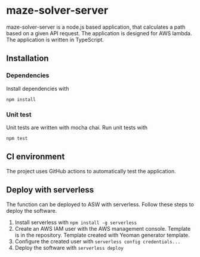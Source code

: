 # maze-solver-server

maze-solver-server is a node.js based application, that calculates a path based on a
given API request. The application is designed for AWS lambda. The application is
written in TypeScript.

## Installation

### Dependencies

Install dependencies with

```npm install```

### Unit test

Unit tests are written with mocha chai. Run unit tests with

```npm test```

## CI environment

The project uses GitHub actions to automatically test the application.

## Deploy with serverless

The function can be deployed to ASW with serverless. Follow these steps to deploy the
software.

1. Install serverless with `npm install -g serverless`
2. Create an AWS IAM user with the AWS management console. Template is in the repository.
   Template created with Yeoman generator template.
3. Configure the created user with `serverless config credentials...`
4. Deploy the software with `serverless deploy`